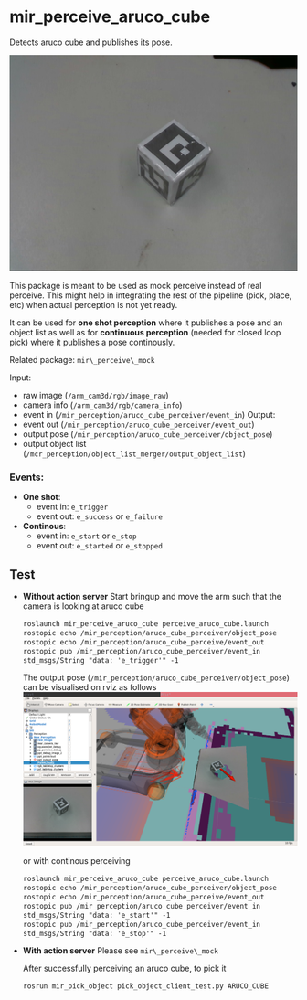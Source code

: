 # mir_perceive_aruco_cube

Detects aruco cube and publishes its pose.

![ArucoCube](docs/aruco_cube.jpg)

This package is meant to be used as mock perceive instead of real perceive. This
might help in integrating the rest of the pipeline (pick, place, etc) when actual
perception is not yet ready.

It can be used for **one shot perception** where it publishes a pose and an object
list as well as for **continuous perception** (needed for closed loop pick) where it
publishes a pose continously.

Related package: `mir\_perceive\_mock`

Input: 
 - raw image (`/arm_cam3d/rgb/image_raw`) 
 - camera info (`/arm_cam3d/rgb/camera_info`)
 - event in (`/mir_perception/aruco_cube_perceiver/event_in`)
Output: 
 - event out (`/mir_perception/aruco_cube_perceiver/event_out`)
 - output pose (`/mir_perception/aruco_cube_perceiver/object_pose`)
 - output object list (`/mcr_perception/object_list_merger/output_object_list`)


### Events:

- **One shot**: 
  - event in: `e_trigger`
  - event out: `e_success` or `e_failure`
- **Continous**:
  - event in: `e_start` or `e_stop`
  - event out: `e_started` or `e_stopped`

## Test

- **Without action server**
  Start bringup and move the arm such that the camera is looking at aruco cube
  ```
  roslaunch mir_perceive_aruco_cube perceive_aruco_cube.launch
  rostopic echo /mir_perception/aruco_cube_perceiver/object_pose
  rostopic echo /mir_perception/aruco_cube_perceive/event_out
  rostopic pub /mir_perception/aruco_cube_perceiver/event_in std_msgs/String "data: 'e_trigger'" -1
  ```

  The output pose (`/mir_perception/aruco_cube_perceiver/object_pose`) can be visualised on rviz as follows
![RvizArucoPose](docs/rviz_aruco_pose.png)

  or with continous perceiving
  ```
  roslaunch mir_perceive_aruco_cube perceive_aruco_cube.launch
  rostopic echo /mir_perception/aruco_cube_perceiver/object_pose
  rostopic echo /mir_perception/aruco_cube_perceive/event_out
  rostopic pub /mir_perception/aruco_cube_perceiver/event_in std_msgs/String "data: 'e_start'" -1
  rostopic pub /mir_perception/aruco_cube_perceiver/event_in std_msgs/String "data: 'e_stop'" -1
  ```

- **With action server**
  Please see `mir\_perceive\_mock`

  After successfully perceiving an aruco cube, to pick it
  ```
  rosrun mir_pick_object pick_object_client_test.py ARUCO_CUBE
  ```


